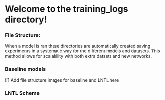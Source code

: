 # Welcome to the training_logs directory!

### File Structure:

When a model is ran these directories are automatically created saving experiments in a systematic way for the different models and datasets. This method allows for scalability with both extra datsets and new networks. 

### Baseline models

![] Add file structure images for baseline and LNTL here


### LNTL Scheme

